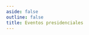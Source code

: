 ```yaml
---
aside: false
outline: false
title: Eventos presidenciales
---
```


<script setup>
import { useRoute, useData } from 'vitepress'

const route = useRoute()

const { isDark } = useData()
</script>

<OAOperation operation-id="get-eventos-presidenciales" />

<!--@include: ./parts/get-eventos-presidenciales-footer.md -->
